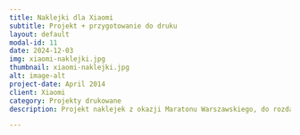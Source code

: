 ```yaml
---
title: Naklejki dla Xiaomi
subtitle: Projekt + przygotowanie do druku
layout: default
modal-id: 11
date: 2024-12-03
img: xiaomi-naklejki.jpg
thumbnail: xiaomi-naklejki.jpg
alt: image-alt
project-date: April 2014
client: Xiaomi
category: Projekty drukowane
description: Projekt naklejek z okazji Maratonu Warszawskiego, do rozdawania w strefie Xiaomi podczas zawodów.

---
```


